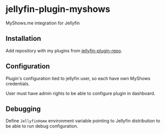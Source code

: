 # jellyfin-plugin-myshows
MyShows.me integration for Jellyfin

## Installation

Add repository with my plugins from [jellyfin-plugin-repo](https://github.com/shemanaev/jellyfin-plugin-repo).


## Configuration

Plugin's configuration tied to jellyfin user, so each have own MyShows credentials.

User must have admin rights to be able to configure plugin in dashboard.


## Debugging

Define `JellyfinHome` environment variable pointing to Jellyfin distribution to be able to run debug configuration.
